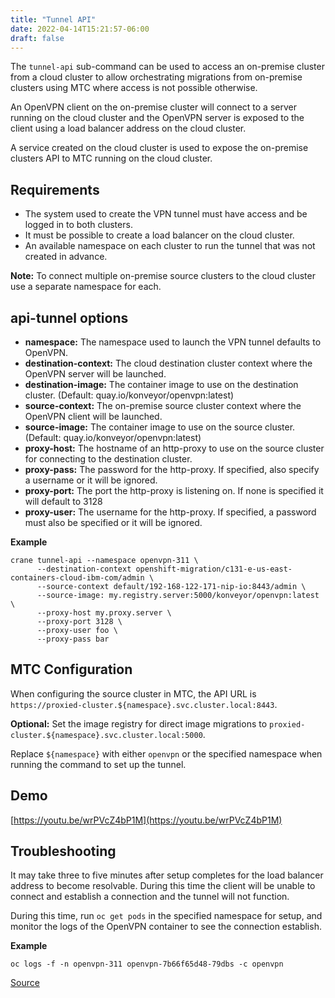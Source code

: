 ```yaml
---
title: "Tunnel API"
date: 2022-04-14T15:21:57-06:00
draft: false
---
```

The `tunnel-api` sub-command can be used to access an on-premise cluster from a cloud cluster to allow orchestrating migrations from on-premise clusters using MTC where access is not possible otherwise.

An OpenVPN client on the on-premise cluster will connect to a server running on the cloud cluster and the OpenVPN server is exposed to the client using a load balancer address on the cloud cluster.

A service created on the cloud cluster is used to expose the on-premise clusters API to MTC running on the cloud cluster.

## Requirements
- The system used to create the VPN tunnel must have access and be logged in to both clusters.
- It must be possible to create a load balancer on the cloud cluster.
- An available namespace on each cluster to run the tunnel that was not created in advance.

**Note:** To connect multiple on-premise source clusters to the cloud cluster use a separate namespace for each.

## api-tunnel options
- **namespace:** The namespace used to launch the VPN tunnel defaults to OpenVPN.
- **destination-context:** The cloud destination cluster context where the OpenVPN server will be launched.
- **destination-image:** The container image to use on the destination cluster. (Default: quay.io/konveyor/openvpn:latest)
- **source-context:** The on-premise source cluster context where the OpenVPN client will be launched.
- **source-image:** The container image to use on the source cluster. (Default: quay.io/konveyor/openvpn:latest)
- **proxy-host:** The hostname of an http-proxy to use on the source cluster for connecting to the destination cluster.
- **proxy-pass:** The password for the http-proxy. If specified, also specify a username or it will be ignored.
- **proxy-port:** The port the http-proxy is listening on. If none is specified it will default to 3128
- **proxy-user:** The username for the http-proxy. If specified, a password must also be specified or it will be ignored.

**Example**
```
crane tunnel-api --namespace openvpn-311 \
      --destination-context openshift-migration/c131-e-us-east-containers-cloud-ibm-com/admin \
      --source-context default/192-168-122-171-nip-io:8443/admin \
      --source-image: my.registry.server:5000/konveyor/openvpn:latest \
      --proxy-host my.proxy.server \
      --proxy-port 3128 \
      --proxy-user foo \
      --proxy-pass bar
```
## MTC Configuration
When configuring the source cluster in MTC, the API URL is `https://proxied-cluster.${namespace}.svc.cluster.local:8443`.

**Optional:** Set the image registry for direct image migrations to `proxied-cluster.${namespace}.svc.cluster.local:5000`.

Replace ``${namespace}`` with either `openvpn` or the specified namespace when running the command to set up the tunnel.

## Demo
[https://youtu.be/wrPVcZ4bP1M](https://youtu.be/wrPVcZ4bP1M)

## Troubleshooting
It may take three to five minutes after setup completes for the load balancer address to become resolvable. During this time the client will be unable to connect and establish a connection and the tunnel will not function.

During this time, run `oc get pods` in the specified namespace for setup, and monitor the logs of the OpenVPN container to see the connection establish.

**Example**
```
oc logs -f -n openvpn-311 openvpn-7b66f65d48-79dbs -c openvpn
```

[Source](https://github.com/konveyor/konveyor.github.io/blob/main/content/former/Crane/Tools/TunnelAPI.md)
